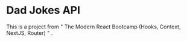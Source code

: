 # Dad Jokes API

This is a project from " The Modern React Bootcamp (Hooks, Context, NextJS, Router) " .
